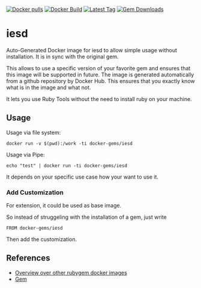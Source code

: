 [![Docker pulls](https://img.shields.io/docker/pulls/rubygem/iesd.svg)](https://hub.docker.com/r/rubygem/iesd/)
[![Docker Build](https://img.shields.io/docker/automated/rubygem/iesd.svg)](https://hub.docker.com/r/rubygem/iesd/)
[![Latest Tag](https://img.shields.io/github/tag/docker-rubygem/iesd.svg)](https://hub.docker.com/r/rubygem/iesd/)
[![Gem Downloads](https://img.shields.io/gem/dt/iesd.svg)](https://rubygems.org/gems/iesd/)
# iesd

Auto-Generated Docker image for iesd to allow simple usage without installation.
It is in sync with the original gem.

This allows to use a specific version of your favorite gem and ensures that this image will be supported in future.
The image is generated automatically from a github repository by Docker Hub.
This ensures that you exactly know what is in the image and what not.

It lets you use Ruby Tools without the need to install ruby on your machine.

## Usage

Usage via file system:

`docker run -v $(pwd):/work -ti docker-gems/iesd`

Usage via Pipe:

`echo "test" | docker run -ti docker-gems/iesd`

It depends on your specific use case how your want to use it.

### Add Customization

For extension, it could be used as base image.

So instead of struggeling with the installation of a gem, just write

`FROM docker-gems/iesd`

Then add the customization.

## References

 - [Overview over other rubygem docker images](https://github.com/thinkbot/docker-rubygem)
 - [Gem](https://rubygems.org/gems/iesd/)
